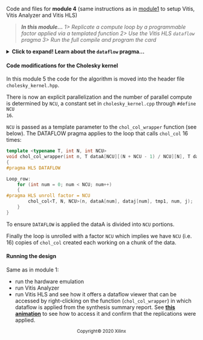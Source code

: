 Code and files for **module 4** (same instructions as in [module1](../module1_baseline) to setup Vitis, Vitis Analyzer and Vitis HLS)

> **_In this module..._**
_1> Replicate a compute loop by a programmable factor applied via a templated function_
_2> Use the Vitis HLS <code>dataflow</code> pragma_
_3> Run the full compile and program the card_

<details>
  <summary><b>Click to expand! Learn about the <code>dataflow</code> pragma...</b></summary>

The <code>DATAFLOW</code> pragma enables task-level pipelining, allowing functions and loops to overlap in their operation, increasing the concurrency of the register transfer level (RTL) implementation, and increasing the overall throughput of the design.

All operations are performed sequentially in a C description. In the absence of any directives that limit resources (such as pragma HLS allocation), the Vivado High-Level Synthesis (HLS) tool seeks to minimize latency and improve concurrency. However, data dependencies can limit this. For example, functions or loops that access arrays must finish all read/write accesses to the arrays before they complete. This prevents the next function or loop that consumes the data from starting operation. The <code>DATAFLOW</code> optimization enables the operations in a function or loop to start operation before the previous function or loop completes all its operations.

When the <code>DATAFLOW</code> pragma is specified, the HLS tool analyzes the data flow between sequential functions or loops and creates channels (based on ping pong RAMs or FIFOs) that allow consumer functions or loops to start operation before the producer functions or loops have completed. This allows functions or loops to operate in parallel, which decreases latency and improves the throughput of the RTL.

If no initiation interval (number of cycles between the start of one function or loop and the next) is specified, the HLS tool attempts to minimize the initiation interval and start operation as soon as data is available.

TIP: The config_dataflow command specifies the default memory channel and FIFO depth used in <code>dataflow</code> optimization. Refer to the config_dataflow command in the Vivado Design Suite User Guide: High-Level Synthesis (UG902) for more information.
For the <code>DATAFLOW</code> optimization to work, the data must flow through the design from one task to the next. The following coding styles prevent the HLS tool from performing the <code>DATAFLOW</code> optimization:

   + Single-producer-consumer violations
   + Bypassing tasks
   + Feedback between tasks
   + Conditional execution of tasks
   + Loops with multiple exit conditions

**IMPORTANT**: If any of these coding styles are present, the HLS tool issues a message and does not perform <code>DATAFLOW</code> optimization.

You can use the <code>STABLE</code> pragma to mark variables within <code>DATAFLOW</code> regions to be stable to avoid concurrent read or write of variables.

Finally, the <code>DATAFLOW</code> optimization has no hierarchical implementation. If a sub-function or loop contains additional tasks that might benefit from the optimization, you must apply the optimization to the loop, the sub-function, or inline the sub-function.

**Syntax**

Place the pragma in the C source within the boundaries of the region, function, or loop.

```cpp
#pragma HLS DATAFLOW
```

**Example**

Specifies <code>DATAFLOW</code> optimization within the loop wr_loop_j.

```cpp
wr_loop_j: for (int j = 0; j < TILE_PER_ROW; ++j) {
#pragma HLS DATAFLOW
   wr_buf_loop_m: for (int m = 0; m < HEIGHT; ++m) {
      wr_buf_loop_n: for (int n = 0; n < WIDTH; ++n) {
      #pragma HLS PIPELINE
      // should burst WIDTH in WORD beat
         outFifo >> tile[m][n];
      }
   }
   wr_loop_m: for (int m = 0; m < HEIGHT; ++m) {
      wr_loop_n: for (int n = 0; n < WIDTH; ++n) {
      #pragma HLS PIPELINE
         outx[HEIGHT*TILE_PER_ROW*WIDTH*i+TILE_PER_ROW*WIDTH*m+WIDTH*j+n] = tile[m][n];
      }
   }
}
```

</details>


#### Code modifications for the Cholesky kernel

In this module 5 the code for the algorithm is moved into the header file <code>cholesky_kernel.hpp</code>.

There is now an explicit parallelization and the number of parallel compute is determined by <code>NCU</code>, a constant set in <code>cholesky_kernel.cpp</code> through <code>#define NCU 16</code>.

<code>NCU</code> is passed as a template parameter to the <code>chol_col_wrapper</code> function (see below).  The DATAFLOW pragma applies to the loop that calls <code>chol_col</code> 16 times:

```cpp
template <typename T, int N, int NCU>
void chol_col_wrapper(int n, T dataA[NCU][(N + NCU - 1) / NCU][N], T dataj[NCU][N], T tmp1, int j)
{
#pragma HLS DATAFLOW

Loop_row:
    for (int num = 0; num < NCU; num++)
    {
#pragma HLS unroll factor = NCU
        chol_col<T, N, NCU>(n, dataA[num], dataj[num], tmp1, num, j);
    }
}
```

To ensure <code>DATAFLOW</code> is applied the dataA is divided into <code>NCU</code> portions.

Finally the loop is unrolled with a factor <code>NCU</code> which implies we have <code>NCU</code> (i.e. 16) copies of <code>chol_col</code> created each working on a chunk of the data.

#### Running the design

Same as in module 1:
+ run the hardware emulation
+ run Vitis Analyzer
+ run Vitis HLS and see how it offers a dataflow viewer that can be accessed by right-clicking on the function (<code>chol_col_wrapper</code>) in which dataflow is applied from the synthesis summary report. See [**this animation**](../images/HLS_dataflow_anim.gif) to see how to access it and confirm that the replications were applied.

<p align="center"><sup>Copyright&copy; 2020 Xilinx</sup></p>

